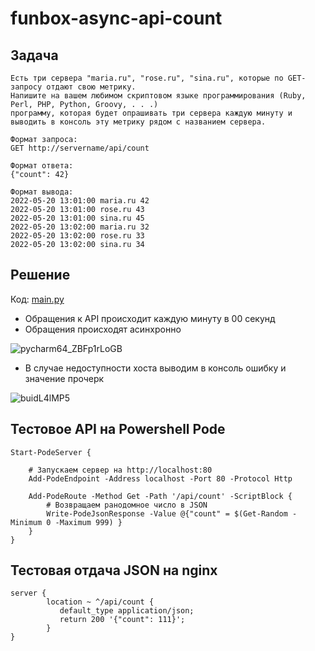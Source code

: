 # funbox-async-api-count

## Задача
```
Есть три сервера "maria.ru", "rose.ru", "sina.ru", которые по GET-запросу отдают свою метрику.
Напишите на вашем любимом скриптовом языке программирования (Ruby, Perl, PHP, Python, Groovy, . . .)
программу, которая будет опрашивать три сервера каждую минуту и выводить в консоль эту метрику рядом с названием сервера.

Формат запроса:
GET http://servername/api/count

Формат ответа:
{"count": 42}

Формат вывода:
2022-05-20 13:01:00 maria.ru 42
2022-05-20 13:01:00 rose.ru 43
2022-05-20 13:01:00 sina.ru 45
2022-05-20 13:02:00 maria.ru 32
2022-05-20 13:02:00 rose.ru 33
2022-05-20 13:02:00 sina.ru 34
```

## Решение

Код: [main.py](https://github.com/bgelov/funbox-async-api-count/blob/main/main.py)

- Обращения к API происходит каждую минуту в 00 секунд
- Обращения происходят асинхронно

![pycharm64_ZBFp1rLoGB](https://github.com/bgelov/funbox-async-api-count/assets/5302940/9d7c4b49-6dc9-46dd-98c1-a3d40e5c93e4)

- В случае недоступности хоста выводим в консоль ошибку и значение прочерк

![buidL4lMP5](https://github.com/bgelov/funbox-async-api-count/assets/5302940/091526d1-94d2-4aa3-bfe1-942976135a0b)

## Тестовое API на Powershell Pode

```
Start-PodeServer {

    # Запускаем сервер на http://localhost:80
    Add-PodeEndpoint -Address localhost -Port 80 -Protocol Http

    Add-PodeRoute -Method Get -Path '/api/count' -ScriptBlock {
        # Возвращаем ранодомное число в JSON
        Write-PodeJsonResponse -Value @{"count" = $(Get-Random -Minimum 0 -Maximum 999) }
    }
}
```

## Тестовая отдача JSON на nginx

```
server {
        location ~ ^/api/count {
           default_type application/json;
           return 200 '{"count": 111}';
        }
}
```
